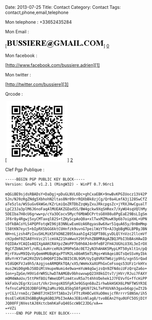 Date: 2013-07-25
Title: Contact
Category: Contact
Tags: contact,phone,email,telephone

[0]: static/images/bussiereemail.jpg  "Grande Version"
[1]: http://www.facebook.com/bussiere.adrien  "Grande Version"
[2]: static/images/qrcodecontact.jpg  "Qrcode"
[3]: http://twitter.com/bussiere  "Qrcode"

Mon telephone :
+33652435284


Mon Email :

[![Email bussiere](static/images/bussiereemail.jpg)] [0] 

Mon facebook :

[http://www.facebook.com/bussiere.adrien][1]

Mon twitter :

[http://twitter.com/bussiere][3]

Qrcode :

[![Qrcode](static/images/qrcodecontact.jpg)] [2] 


Clef Pgp Publique :


	-----BEGIN PGP PUBLIC KEY BLOCK-----
	Version: GnuPG v1.2.1 (MingW32) - WinPT 0.7.96rc1

	mQGiBE9sjdsRBADsY+DaDgj+pDuGLNVL6Dc+ghCxaEBK+9nwBvKPGIUocz13V42P
	5Jn/NJ9zRgZNdg5XbhohN2ltas8Nr09rrRQXbBk8zjCg/Qr0a4LmfA3j128SwCfZ
	aTe5zlo/WSSuGv6kWGe/KZrLmiQoZRTDbZzqWyZxuJRkcpgsZc+jYRXJHwCgualT
	LpC23Ja3plM6J6noFaqAlMUEAKZGDadSS/BW4gckw9XqSHRex7/XyWU4sqVQlhMy
	5DEIba7H8cU6grww+p/cYa3OCocv5Mycf6MbWDCPrtsG0X08u8PgEaE29BsLIgSm
	JF6r8y4Rgwj5xyCMTaxql82S+tZHyScpAoQ0a+xlTwxMZMuwK9p6b7oipXHL+UPN
	sDfkBACoYLS4PQPFotqWI96j83NNLwEumUzA6Rqyas8w6Xwr51quA65y/0nBmMmp
	l58tKN7eyc5+bIpRX5bGG6ktCUHnfzk9uvnG7peilWzYT6+AJ3gbBgMGLBPByJBN
	NH+nLjzsh4PzIxuSHLMiK5FkDNE2B95kaahIg42SQPT80LyvDLQlYnVzc2llcmVf
	cHJpdmF0ZSA8YnVzc2llcmVAZ21haWwuY29tPohZBBMRAgAZBQJPbI3bBAsHAwID
	FQIDAxYCAQIeAQIXgAAKCRAYpzZWoPP7b0h0AJ4n9feBF2FH4JUGhLU3XL3eIrOX
	9gCfZbN4JHYl/nRLL4uHrceRUk1M9Pm5Ac0ET2yN3hAHAK5MypLMT50yklt1n/pQ
	MjrFXuvM9IQvVyQemHMUBqKqxPTVMJLn86mR5mTLMqs+WVAqei8GTsQeSSvHyIbk
	8RvYrKY7aK2RVZUV1dHQ6PII0w3BI5C0L9GM/UyIq0VRXTW6zjp9hS/xgn5SrQad
	VIdGQKFVJa9h5/AzgjseARMQRkTQA/xX5/WmHxXaXUPhGxCeFsoqs53UFz1rkHYx
	mus2WiD0gHbJ58DiMlVmupeNumi4e9wa+mYuW4qGwjzsQn9ZFNdoiUFzQrqZa6o+
	Son+yZpGe/H9VidrWR5LhwD7AAMGBv9bhswvwpQ23X0kGItv7/jHVr/RJui7FAXY
	mOM4WAoUv/5ttPHf8OifWmeUDPlzm4txvR5a7t4hhVDehek1J7FEVvfG+ffcHiPP
	kkFaUv2EgrXziozt/Vkr2nngsKO5FpRJe9GSqn68uZirhwbkHSKX6LPNFTWSYR3E
	fefnsCaP82OJDBFGFMg2aMsz9QL85bg58fgHU972kLTePXUVAh3gaxb6qpjwZt2b
	yrCGJ/rnmIc/IWH8TJtHI5Yf3Abx2vlFTtzRH0CwVXuO0msjcfRrrrrS8NSm/ih5
	0ssElxKU6IhGBBgRAgAGBQJPbI3eAAoJEBinNlag8/tvoBEAn2Yqu0UFC5OSjD1Y
	JQ00FFjNVestAJ0XctcbmhKaFuQ46SccW8C2JDG/xA==
	=+VZi
	-----END PGP PUBLIC KEY BLOCK-----